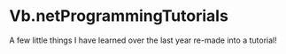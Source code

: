 # Vb.netProgrammingTutorials
A few little things I have learned over the last year re-made into a tutorial!
